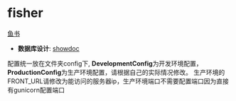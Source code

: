 # fisher
[鱼书](https://coding.imooc.com/class/194.html) 

- **数据库设计**: [showdoc](https://www.showdoc.cc/web/#/124967910301997)

配置统一放在文件夹config下, **DevelopmentConfig**为开发环境配置，**ProductionConfig**为生产环境配置，请根据自己的实际情况修改。
生产环境的FRONT_URL请修改为能访问的服务器ip，生产环境端口不需要配置端口因为直接有gunicorn配置端口

